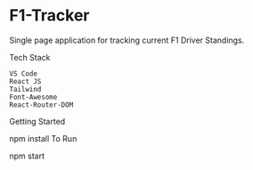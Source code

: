 # F1-Tracker

Single page application for tracking current F1 Driver Standings.
 
Tech Stack

    VS Code
    React JS
    Tailwind
    Font-Awesome
    React-Router-DOM

Getting Started

npm install
To Run

npm start
